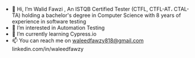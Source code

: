 - 👋 Hi, I’m Walid Fawzi , An ISTQB Certified Tester (CTFL, CTFL-AT، CTAL-TA) holding a bachelor's degree in Computer Science with 8 years of experience in software testing
- 👀 I’m interested in Automation Testing
- 🌱 I’m currently learning Cypress.io
- 📫 You can reach me on
   waleedfawzy818@gmail.com 
   linkedin.com/in/waleedfawzy

<!---
WalidFawzi/WalidFawzi is a ✨ special ✨ repository because its `README.md` (this file) appears on your GitHub profile.
You can click the Preview link to take a look at your changes.
--->
